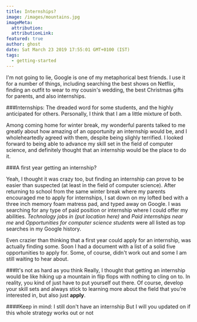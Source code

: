 ```yaml
---
title: Internships? 
image: /images/mountains.jpg
imageMeta:
  attribution:
  attributionLink:
featured: true
author: ghost
date: Sat March 23 2019 17:55:01 GMT+0100 (IST)
tags:
  - getting-started
---
```


I'm not going to lie, Google is one of my metaphorical best friends. I use it for a number of things, including searching the best shows on Netflix, finding an outfit to wear to my cousin's wedding, the best Christmas gifts for parents, and also internships. 

###Internships: 
The dreaded word for some students, and the highly anticipated for others. Personally, I think that I am a little mixture of both. 

Among coming home for winter break, my wonderful parents talked to me greatly about how amazing of an opportunity an internship would be, and I wholeheartedly agreed with them, despite being slighly terrified. I looked forward to being able to advance my skill set in the field of computer science, and definitely thought that an internship would be the place to do it. 

###A first year getting an internship? 

Yeah, I thought it was crazy too, but finding an internship can prove to be easier than suspected (at least in the field of computer science). After returning to school from the same winter break where my parents encouraged me to apply for internships, I sat down on my lofted bed with a three inch memory foam matress pad, and typed away on Google. I was searching for any type of paid position or internship where I could offer my abilities. *Technology jobs in (put location here)* and *Paid internships near me* and *Opportunities for computer science students* were all listed as top searches in my Google history. 

Even crazier than thinking that a first year could apply for an internship, was actually finding some. Soon I had a document with a list of a solid five opportunities to apply for. Some, of course, didn't work out and some I am still waiting to hear about. 

###It's not as hard as you think 
Really, I thought that getting an internship would be like hiking up a mountain in flip flops with nothing to cling on to. In reality, you kind of just have to put yourself out there. Of course, develop your skill sets and always stick to learning more about the field that you're interested in, but also just **apply**. 

####Keep in mind: I still don't have an internship 
But I will you updated on if this whole strategy works out or not  
